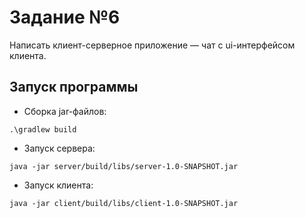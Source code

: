# Задание №6

Написать клиент-серверное приложение — чат с ui-интерфейсом клиента.

## Запуск программы
- Сборка jar-файлов:
```shell
.\gradlew build
```
- Запуск сервера:
```shell
java -jar server/build/libs/server-1.0-SNAPSHOT.jar
```
- Запуск клиента:
```shell
java -jar client/build/libs/client-1.0-SNAPSHOT.jar
```